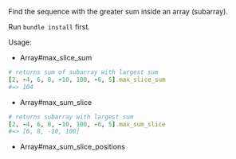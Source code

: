 Find the sequence with the greater sum inside an array (subarray).

Run `bundle install` first.

Usage:

* Array#max_slice_sum
```ruby
# returns sum of subarray with largest sum
[2, -4, 6, 8, -10, 100, -6, 5].max_slice_sum
#=> 104
```

* Array#max_sum_slice
```ruby
# returns subarray with largest sum
[2, -4, 6, 8, -10, 100, -6, 5].max_sum_slice
#=> [6, 8, -10, 100]
```

* Array#max_sum_slice_positions
